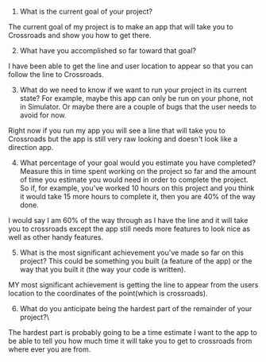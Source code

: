 1) What is the current goal of your project?

The current goal of my project is to make an app that will take you to Crossroads and show you how to get there.

2) What have you accomplished so far toward that goal?

I have been able to get the line and user location to appear so that you can follow the line to Crossroads.

3) What do we need to know if we want to run your project in its current state? For example, maybe this app can only be run on your phone, not in Simulator. Or maybe there are a couple of bugs that the user needs to avoid for now.

Right now if you run my app you will see a line that will take you to Crossroads but the app is still very raw looking and doesn't look like a direction app.

4) What percentage of your goal would you estimate you have completed? Measure this in time spent working on the project so far and the amount of time you estimate you would need in order to complete the project. So if, for example, you've worked 10 hours on this project and you think it would take 15 more hours to complete it, then you are 40% of the way done.

I would say I am 60% of the way through as I have the line and it will take you to crossroads except the app still needs more features to look nice as well as other handy features.

5) What is the most significant achievement you've made so far on this project? This could be something you built (a feature of the app) or the way that you built it (the way your code is written).

MY most significant achievement is getting the line to appear from the users location to the coordinates of the point(which is crossroads).

6) What do you anticipate being the hardest part of the remainder of your project?\

The hardest part is probably going to be a time estimate I want to the app to be able to tell you how much time it will take you to get to crossroads from where ever you are from.
